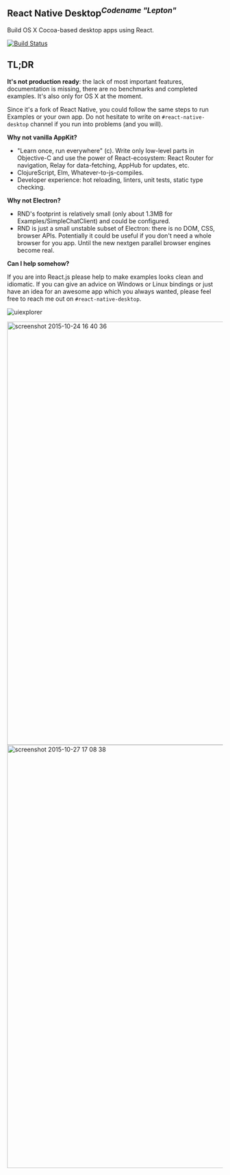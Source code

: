 ## React Native Desktop<sup>*Codename "Lepton"*</sup>

Build OS X Cocoa-based desktop apps using React.

[![Build Status](https://travis-ci.org/ptmt/react-native-desktop.svg)](https://travis-ci.org/ptmt/react-native-desktop)
## TL;DR

**It's not production ready**: the lack of most important features, documentation is missing, there are no benchmarks and completed examples. It's also only for OS X at the moment. 

Since it's a fork of React Native, you could follow the same steps to run Examples or your own app. Do not hesitate to write on `#react-native-desktop` channel if you run into problems (and you will). 

**Why not vanilla AppKit?**

- "Learn once, run everywhere" (c). Write only low-level parts in Objective-C and use the power of React-ecosystem: React Router for navigation, Relay for data-fetching, AppHub for updates, etc. 
- ClojureScript, Elm, Whatever-to-js-compiles. 
- Developer experience: hot reloading, linters, unit tests, static type checking. 

**Why not Electron?**

- RND's footprint is relatively small (only about 1.3MB for Examples/SimpleChatClient) and could be configured. 
- RND is just a small unstable subset of Electron: there is no DOM, CSS, browser APIs. Potentially it could be useful if you don't need a whole browser for you app. Until the new nextgen parallel browser engines become real.

**Can I help somehow?**

If you are into React.js please help to make examples looks clean and idiomatic. If you can give an advice on Windows or Linux bindings or just have an idea for an awesome app which you always wanted, please feel free to reach me out on `#react-native-desktop`. 

![uiexplorer](https://cloud.githubusercontent.com/assets/1004115/10608147/311445b0-7757-11e5-9ef7-2e76107e4bb7.png)

<img width="986" alt="screenshot 2015-10-24 16 40 36" src="https://cloud.githubusercontent.com/assets/1004115/10710169/c1bc7d06-7a65-11e5-8bab-4f89ecae26c3.png">

<img width="986" alt="screenshot 2015-10-27 17 08 38" src="https://cloud.githubusercontent.com/assets/1004115/10756317/0ee807ec-7cc5-11e5-8fe4-6aaa8a9f7858.png">
